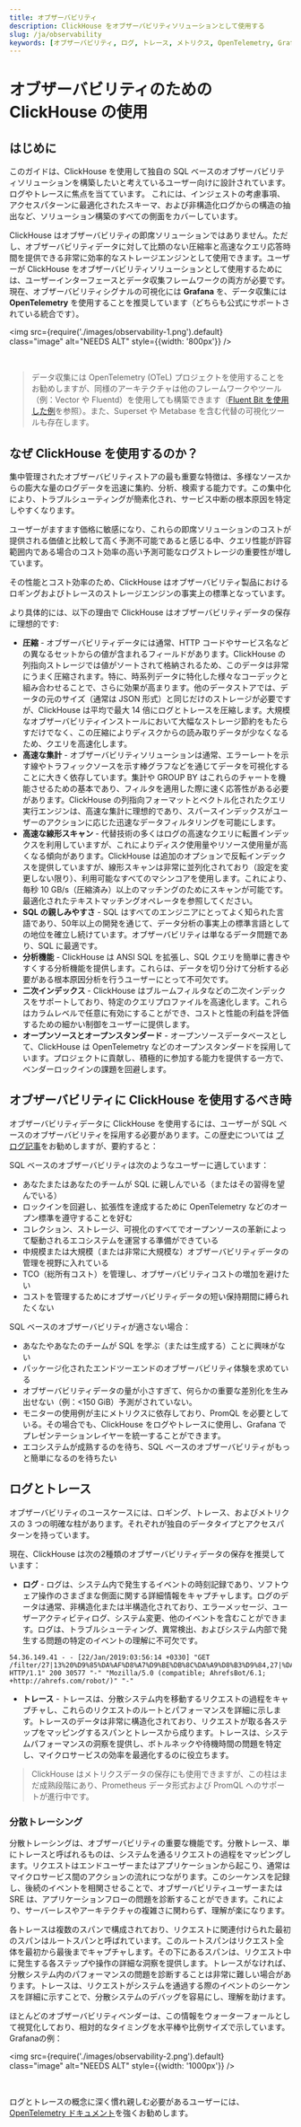```yaml
---
title: オブザーバビリティ
description: ClickHouse をオブザーバビリティソリューションとして使用する
slug: /ja/observability
keywords: [オブザーバビリティ, ログ, トレース, メトリクス, OpenTelemetry, Grafana, otel]
---
```


# オブザーバビリティのための ClickHouse の使用

## はじめに

このガイドは、ClickHouse を使用して独自の SQL ベースのオブザーバビリティソリューションを構築したいと考えているユーザー向けに設計されています。ログやトレースに焦点を当てています。 これには、インジェストの考慮事項、アクセスパターンに最適化されたスキーマ、および非構造化ログからの構造の抽出など、ソリューション構築のすべての側面をカバーしています。

ClickHouse はオブザーバビリティの即席ソリューションではありません。ただし、オブザーバビリティデータに対して比類のない圧縮率と高速なクエリ応答時間を提供できる非常に効率的なストレージエンジンとして使用できます。ユーザーが ClickHouse をオブザーバビリティソリューションとして使用するためには、ユーザーインターフェースとデータ収集フレームワークの両方が必要です。現在、オブザーバビリティシグナルの可視化には **Grafana** を、データ収集には **OpenTelemetry** を使用することを推奨しています（どちらも公式にサポートされている統合です）。

<img src={require('./images/observability-1.png').default}    
  class="image"
  alt="NEEDS ALT"
  style={{width: '800px'}} />

<br />

> データ収集には OpenTelemetry (OTeL) プロジェクトを使用することをお勧めしますが、同様のアーキテクチャは他のフレームワークやツール（例：Vector や Fluentd）を使用しても構築できます（[Fluent Bit を使用した例](https://clickhouse.com/blog/kubernetes-logs-to-clickhouse-fluent-bit)を参照）。また、Superset や Metabase を含む代替の可視化ツールも存在します。

## なぜ ClickHouse を使用するのか？

集中管理されたオブザーバビリティストアの最も重要な特徴は、多様なソースからの膨大な量のログデータを迅速に集約、分析、検索する能力です。この集中化により、トラブルシューティングが簡素化され、サービス中断の根本原因を特定しやすくなります。

ユーザーがますます価格に敏感になり、これらの即席ソリューションのコストが提供される価値と比較して高く予測不可能であると感じる中、クエリ性能が許容範囲内である場合のコスト効率の高い予測可能なログストレージの重要性が増しています。

その性能とコスト効率のため、ClickHouse はオブザーバビリティ製品におけるロギングおよびトレースのストレージエンジンの事実上の標準となっています。

より具体的には、以下の理由で ClickHouse はオブザーバビリティデータの保存に理想的です:

- **圧縮** - オブザーバビリティデータには通常、HTTP コードやサービス名などの異なるセットからの値が含まれるフィールドがあります。ClickHouse の列指向ストレージでは値がソートされて格納されるため、このデータは非常にうまく圧縮されます。特に、時系列データに特化した様々なコーデックと組み合わせることで、さらに効果が高まります。他のデータストアでは、データの元のサイズ（通常は JSON 形式）と同じだけのストレージが必要ですが、ClickHouse は平均で最大 14 倍にログとトレースを圧縮します。大規模なオブザーバビリティインストールにおいて大幅なストレージ節約をもたらすだけでなく、この圧縮によりディスクからの読み取りデータが少なくなるため、クエリを高速化します。
- **高速な集計** - オブザーバビリティソリューションは通常、エラーレートを示す線やトラフィックソースを示す棒グラフなどを通じてデータを可視化することに大きく依存しています。集計や GROUP BY はこれらのチャートを機能させるための基本であり、フィルタを適用した際に速く応答性がある必要があります。ClickHouse の列指向フォーマットとベクトル化されたクエリ実行エンジンは、高速な集計に理想的であり、スパースインデックスがユーザーのアクションに応じた迅速なデータフィルタリングを可能にします。
- **高速な線形スキャン** - 代替技術の多くはログの高速なクエリに転置インデックスを利用していますが、これによりディスク使用量やリソース使用量が高くなる傾向があります。ClickHouse は追加のオプションで反転インデックスを提供していますが、線形スキャンは非常に並列化されており（設定を変更しない限り）、利用可能なすべてのマシンコアを使用します。これにより、毎秒 10 GB/s（圧縮済み）以上のマッチングのためにスキャンが可能です。最適化されたテキストマッチングオペレータを参照してください。
- **SQL の親しみやすさ** - SQL はすべてのエンジニアにとってよく知られた言語であり、50年以上の開発を通じて、データ分析の事実上の標準言語としての地位を確立し続けています。オブザーバビリティは単なるデータ問題であり、SQL に最適です。
- **分析機能** - ClickHouse は ANSI SQL を拡張し、SQL クエリを簡単に書きやすくする分析機能を提供します。これらは、データを切り分けて分析する必要がある根本原因分析を行うユーザーにとって不可欠です。
- **二次インデックス** - ClickHouse はブルームフィルタなどの二次インデックスをサポートしており、特定のクエリプロファイルを高速化します。これらはカラムレベルで任意に有効にすることができ、コストと性能の利益を評価するための細かい制御をユーザーに提供します。
- **オープンソースとオープンスタンダード** - オープンソースデータベースとして、ClickHouse は OpenTelemetry などのオープンスタンダードを採用しています。プロジェクトに貢献し、積極的に参加する能力を提供する一方で、ベンダーロックインの課題を回避します。

## オブザーバビリティに ClickHouse を使用するべき時

オブザーバビリティデータに ClickHouse を使用するには、ユーザーが SQL ベースのオブザーバビリティを採用する必要があります。この歴史については [ブログ記事](https://clickhouse.com/blog/the-state-of-sql-based-observability)をお勧めしますが、要約すると：

SQL ベースのオブザーバビリティは次のようなユーザーに適しています：

- あなたまたはあなたのチームが SQL に親しんでいる（またはその習得を望んでいる）
- ロックインを回避し、拡張性を達成するために OpenTelemetry などのオープン標準を遵守することを好む
- コレクション、ストレージ、可視化のすべてでオープンソースの革新によって駆動されるエコシステムを運営する準備ができている
- 中規模または大規模（または非常に大規模な）オブザーバビリティデータの管理を視野に入れている
- TCO（総所有コスト）を管理し、オブザーバビリティコストの増加を避けたい
- コストを管理するためにオブザーバビリティデータの短い保持期間に縛られたくない

SQL ベースのオブザーバビリティが適さない場合：

- あなたやあなたのチームが SQL を学ぶ（または生成する）ことに興味がない
- パッケージ化されたエンドツーエンドのオブザーバビリティ体験を求めている
- オブザーバビリティデータの量が小さすぎて、何らかの重要な差別化を生み出せない（例：&lt;150 GiB）予測がされていない。
- モニターの使用例が主にメトリクスに依存しており、PromQL を必要としている。その場合でも、ClickHouse をログやトレースに使用し、Grafana でプレゼンテーションレイヤーを統一することができます。
- エコシステムが成熟するのを待ち、SQL ベースのオブザーバビリティがもっと簡単になるのを待ちたい

## ログとトレース

オブザーバビリティのユースケースには、ロギング、トレース、およびメトリクスの 3 つの明確な柱があります。それぞれが独自のデータタイプとアクセスパターンを持っています。

現在、ClickHouse は次の2種類のオブザーバビリティデータの保存を推奨しています：

- **ログ** - ログは、システム内で発生するイベントの時刻記録であり、ソフトウェア操作のさまざまな側面に関する詳細情報をキャプチャします。ログのデータは通常、非構造化または半構造化されており、エラーメッセージ、ユーザーアクティビティログ、システム変更、他のイベントを含むことができます。ログは、トラブルシューティング、異常検出、およびシステム内部で発生する問題の特定のイベントの理解に不可欠です。

```
54.36.149.41 - - [22/Jan/2019:03:56:14 +0330] "GET
/filter/27|13%20%D9%85%DA%AF%D8%A7%D9%BE%DB%8C%DA%A9%D8%B3%D9%84,27|%DA%A9%D9%85%D8%AA%D8%B1%20%D8%A7%D8%B2%205%20%D9%85%DA%AF%D8%A7%D9%BE%DB%8C%DA%A9%D8%B3%D9%84,p53 HTTP/1.1" 200 30577 "-" "Mozilla/5.0 (compatible; AhrefsBot/6.1; +http://ahrefs.com/robot/)" "-"
```

- **トレース** - トレースは、分散システム内を移動するリクエストの過程をキャプチャし、これらのリクエストのルートとパフォーマンスを詳細に示します。トレースのデータは非常に構造化されており、リクエストが取る各ステップをマッピングするスパンとトレースから成ります。トレースは、システムパフォーマンスの洞察を提供し、ボトルネックや待機時間の問題を特定し、マイクロサービスの効率を最適化するのに役立ちます。

> ClickHouse はメトリクスデータの保存にも使用できますが、この柱はまだ成熟段階にあり、Prometheus データ形式および PromQL へのサポートが進行中です。

### 分散トレーシング

分散トレーシングは、オブザーバビリティの重要な機能です。分散トレース、単にトレースと呼ばれるものは、システムを通るリクエストの過程をマッピングします。リクエストはエンドユーザーまたはアプリケーションから起こり、通常はマイクロサービス間のアクションの流れにつながります。このシーケンスを記録し、後続のイベントを相関させることで、オブザーバビリティユーザーまたは SRE は、アプリケーションフローの問題を診断することができます。これにより、サーバーレスやアーキテクチャの複雑さに関わらず、理解が楽になります。

各トレースは複数のスパンで構成されており、リクエストに関連付けられた最初のスパンはルートスパンと呼ばれています。このルートスパンはリクエスト全体を最初から最後までキャプチャします。その下にあるスパンは、リクエスト中に発生する各ステップや操作の詳細な洞察を提供します。トレースがなければ、分散システム内のパフォーマンスの問題を診断することは非常に難しい場合があります。トレースは、リクエストがシステムを通過する際のイベントのシーケンスを詳細に示すことで、分散システムのデバッグを容易にし、理解を助けます。

ほとんどのオブザーバビリティベンダーは、この情報をウォーターフォールとして視覚化しており、相対的なタイミングを水平棒や比例サイズで示しています。Grafanaの例：

<img src={require('./images/observability-2.png').default}    
  class="image"
  alt="NEEDS ALT"
  style={{width: '1000px'}} />

<br />

ログとトレースの概念に深く慣れ親しむ必要があるユーザーには、[OpenTelemetry ドキュメント](https://opentelemetry.io/docs/concepts/)を強くお勧めします。
